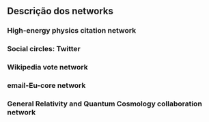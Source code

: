 ## Descrição dos networks
### High-energy physics citation network
### Social circles: Twitter
### Wikipedia vote network
### email-Eu-core network
### General Relativity and Quantum Cosmology collaboration network



